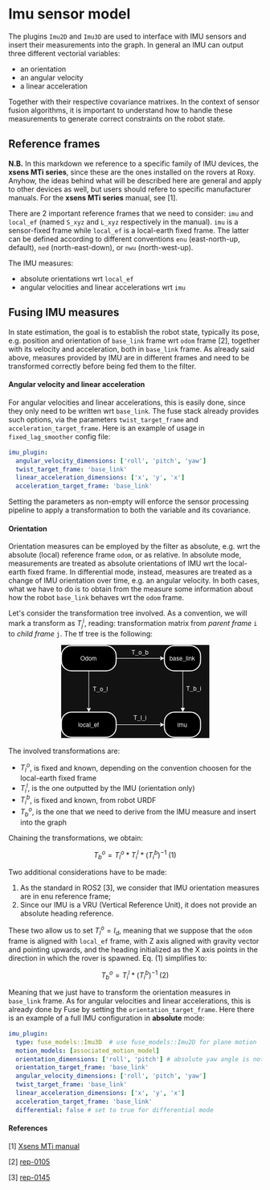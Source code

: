 # Imu sensor model

The plugins `Imu2D` and `Imu3D` are used to interface with IMU sensors and insert their measurements into the graph. In general an IMU can output three different vectorial variables:

- an orientation
- an angular velocity
- a linear acceleration

Together with their respective covariance matrixes. In the context of sensor fusion algorithms, it is important to understand how to handle these measurements to generate correct constraints on the robot state. 

## Reference frames

**N.B.** In this markdown we reference to a specific family of IMU devices, the **xsens MTi series**, since these are the ones installed on the rovers at Roxy. Anyhow, the ideas behind what will be described here are general and apply to other devices as well, but users should refere to specific manufacturer manuals. For the **xsens MTi series** manual, see [1].

There are 2 important reference frames that we need to consider: `imu` and `local_ef` (named `S_xyz` and `L_xyz` respectively in the manual). `imu` is a sensor-fixed frame while `local_ef` is a local-earth fixed frame. The latter can be defined according to different conventions `enu` (east-north-up, default), `ned` (north-east-down), or `nwu` (north-west-up).

The IMU measures:
- absolute orientations wrt `local_ef` 
- angular velocities and linear accelerations wrt `imu`


## Fusing IMU measures

In state estimation, the goal is to establish the robot state, typically its pose, e.g. position and orientation of `base_link` frame wrt `odom` frame [2], together with its velocity and acceleration, both in `base_link` frame. As already said above, measures provided by IMU are in different frames and need to be transformed correctly before being fed them to the filter. 

#### Angular velocity and linear acceleration

For angular velocities and linear accelerations, this is easily done, since they only need to be written wrt `base_link`. The fuse stack already provides such options, via the parameters `twist_target_frame` and `acceleration_target_frame`. Here is an example of usage in `fixed_lag_smoother` config file:

```yaml
imu_plugin:
  angular_velocity_dimensions: ['roll', 'pitch', 'yaw']
  twist_target_frame: 'base_link'
  linear_acceleration_dimensions: ['x', 'y', 'x']
  acceleration_target_frame: 'base_link'
```
Setting the parameters as non-empty will enforce the sensor processing pipeline to apply a transformation to both the variable and its covariance.

#### Orientation

Orientation measures can be employed by the filter as absolute, e.g. wrt the absolute (local) reference frame `odom`, or as relative. In absolute mode, measurements are treated as absolute orientations of IMU wrt the local-earth fixed frame. In differential mode, instead, measures are treated as a change of IMU orientation over time, e.g. an angular velocity. In both cases, what we have to do is to obtain from the measure some information about how the robot `base_link` behaves wrt the `odom` frame. 

Let's consider the transformation tree involved. As a convention, we will mark a transform as $T_j^i$, reading: transformation matrix from *parent frame* `i` to *child frame* `j`. The tf tree is the following:


<p align="center">
    <img src="tf_tree.png">


The involved transformations are:

- $T_l^o$, is fixed and known, depending on the convention choosen for the local-earth fixed frame 
- $T_i^l$, is the one outputted by the IMU (orientation only)
- $T_i^b$, is fixed and known, from robot URDF
- $T_b^o$, is the one that we need to derive from the IMU measure and insert into the graph

Chaining the transformations, we obtain:

$$T_b^o = T_l^o * T_i^l * (T_i^b)^{-1}  \;(1)$$

Two additional considerations have to be made:

1) As the standard in ROS2 [3], we consider that IMU orientation measures are in enu reference frame;
2) Since our IMU is a VRU (Vertical Reference Unit), it does not provide an absolute heading reference.

These two allow us to set $T_l^o = I_d$, meaning that we suppose that the `odom` frame is aligned with `local_ef` frame, with Z axis aligned with gravity vector and pointing upwards, and the heading initialized as the X axis points in the direction in which the rover is spawned. Eq. (1) simplifies to:

$$T_b^o = T_i^l * (T_i^b)^{-1}  \;(2)$$

Meaning that we just have to transform the orientation measures in `base_link` frame. As for angular velocities and linear accelerations, this is already done by Fuse by setting the `orientation_target_frame`. Here there is an example of a full IMU configuration in **absolute** mode:

```yaml
imu_plugin:
  type: fuse_models::Imu3D  # use fuse_models::Imu2D for plane motion 
  motion_models: [associated_motion_model]
  orientation_dimensions: ['roll', 'pitch'] # absolute yaw angle is not available
  orientation_target_frame: 'base_link'
  angular_velocity_dimensions: ['roll', 'pitch', 'yaw']
  twist_target_frame: 'base_link'
  linear_acceleration_dimensions: ['x', 'y', 'x']
  acceleration_target_frame: 'base_link'
  differential: false # set to true for differential mode
```

#### References

[1] [Xsens MTi manual](https://www.xsens.com/hubfs/Downloads/Manuals/MTi_familyreference_manual.pdf)

[2] [rep-0105](https://www.ros.org/reps/rep-0105.html)

[3] [rep-0145](https://www.ros.org/reps/rep-0145.html#frame-conventions)
